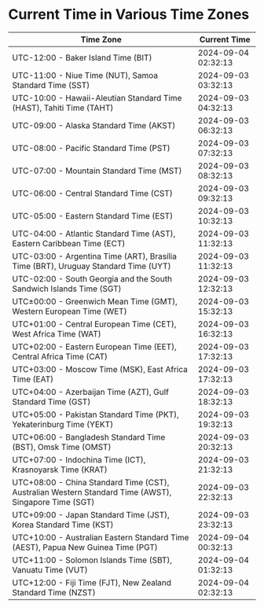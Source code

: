 # Current Time in Various Time Zones

| Time Zone | Current Time |
|-----------|--------------|
| UTC-12:00 - Baker Island Time (BIT) | 2024-09-04 02:32:13 |
| UTC-11:00 - Niue Time (NUT), Samoa Standard Time (SST) | 2024-09-03 03:32:13 |
| UTC-10:00 - Hawaii-Aleutian Standard Time (HAST), Tahiti Time (TAHT) | 2024-09-03 04:32:13 |
| UTC-09:00 - Alaska Standard Time (AKST) | 2024-09-03 06:32:13 |
| UTC-08:00 - Pacific Standard Time (PST) | 2024-09-03 07:32:13 |
| UTC-07:00 - Mountain Standard Time (MST) | 2024-09-03 08:32:13 |
| UTC-06:00 - Central Standard Time (CST) | 2024-09-03 09:32:13 |
| UTC-05:00 - Eastern Standard Time (EST) | 2024-09-03 10:32:13 |
| UTC-04:00 - Atlantic Standard Time (AST), Eastern Caribbean Time (ECT) | 2024-09-03 11:32:13 |
| UTC-03:00 - Argentina Time (ART), Brasília Time (BRT), Uruguay Standard Time (UYT) | 2024-09-03 11:32:13 |
| UTC-02:00 - South Georgia and the South Sandwich Islands Time (SGT) | 2024-09-03 12:32:13 |
| UTC±00:00 - Greenwich Mean Time (GMT), Western European Time (WET) | 2024-09-03 15:32:13 |
| UTC+01:00 - Central European Time (CET), West Africa Time (WAT) | 2024-09-03 16:32:13 |
| UTC+02:00 - Eastern European Time (EET), Central Africa Time (CAT) | 2024-09-03 17:32:13 |
| UTC+03:00 - Moscow Time (MSK), East Africa Time (EAT) | 2024-09-03 17:32:13 |
| UTC+04:00 - Azerbaijan Time (AZT), Gulf Standard Time (GST) | 2024-09-03 18:32:13 |
| UTC+05:00 - Pakistan Standard Time (PKT), Yekaterinburg Time (YEKT) | 2024-09-03 19:32:13 |
| UTC+06:00 - Bangladesh Standard Time (BST), Omsk Time (OMST) | 2024-09-03 20:32:13 |
| UTC+07:00 - Indochina Time (ICT), Krasnoyarsk Time (KRAT) | 2024-09-03 21:32:13 |
| UTC+08:00 - China Standard Time (CST), Australian Western Standard Time (AWST), Singapore Time (SGT) | 2024-09-03 22:32:13 |
| UTC+09:00 - Japan Standard Time (JST), Korea Standard Time (KST) | 2024-09-03 23:32:13 |
| UTC+10:00 - Australian Eastern Standard Time (AEST), Papua New Guinea Time (PGT) | 2024-09-04 00:32:13 |
| UTC+11:00 - Solomon Islands Time (SBT), Vanuatu Time (VUT) | 2024-09-04 01:32:13 |
| UTC+12:00 - Fiji Time (FJT), New Zealand Standard Time (NZST) | 2024-09-04 02:32:13 |
